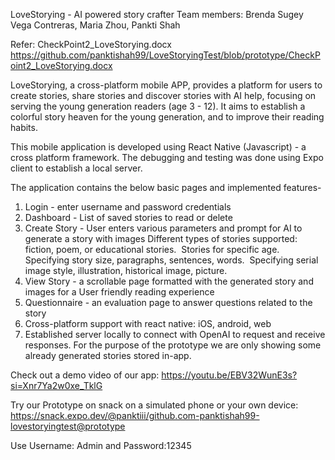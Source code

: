 LoveStorying - AI powered story crafter
Team members: Brenda Sugey Vega Contreras, Maria Zhou, Pankti Shah

Refer: CheckPoint2_LoveStorying.docx
https://github.com/panktishah99/LoveStoryingTest/blob/prototype/CheckPoint2_LoveStorying.docx

LoveStorying, a cross-platform mobile APP, provides a platform for users to create stories, share stories and discover stories with AI help, focusing on serving the young generation readers (age 3 - 12). It aims to establish a colorful story heaven for the young generation, and to improve their reading habits.

This mobile application is developed using React Native (Javascript) - a  cross platform framework. The debugging and testing was done using Expo client to establish a local server.

The application contains the below basic pages and implemented features-
1. Login - enter username and password credentials
2. Dashboard - List of saved stories to read or delete
3. Create Story - User enters various parameters and prompt for AI to generate a story with images
Different types of stories supported: fiction, poem, or educational stories. 
Stories for specific age.
Specifying story size, paragraphs, sentences, words. 
Specifying serial image style, illustration, historical image, picture. 
5. View Story - a scrollable page formatted with the generated story and images for a User friendly reading experience
6. Questionnaire - an evaluation page to answer questions related to the story
7. Cross-platform support with react native: iOS, android, web
8. Established server locally to connect with OpenAI to request and receive responses. For the purpose of the prototype we are only showing some already generated stories stored in-app.


Check out a demo video of our app:
https://youtu.be/EBV32WunE3s?si=Xnr7Ya2w0xe_TklG

Try our Prototype on snack on a simulated phone or your own device: https://snack.expo.dev/@panktiii/github.com-panktishah99-lovestoryingtest@prototype

Use Username: Admin and Password:12345

